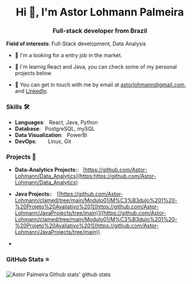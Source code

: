 <h1 align="center">Hi 👋, I'm Astor Lohmann Palmeira</h1>
<h3 align="center">Full-stack developer from Brazil</h3>

**Field of interests**: Full-Stack development, Data Analysis

- 🔭 I'm a looking for a entry job in the market.

- 🌱 I'm learnig React and Java, you can check some of my personal projects below

- 💬 You can get in touch with me by email at [astorlohmann@gmail.com](mailto:astorlohmann@gmail.com), and [LinkedIn](https://www.linkedin.com/in/astor-palmeira-0bb06190).


### Skills 🛠️

- **Languages**: &nbsp;                          React, Java, Python
- **Database**: &nbsp;                           PostgreSQL, mySQL
- **Data Visualization**: &nbsp;                 PowerBi
- **DevOps**:  &nbsp;&nbsp;&nbsp;&nbsp;          Linux, Git

### Projects 🐾

- **Data-Analytics Projects:**: &nbsp;           [https://github.com/Astor-Lohmann/Data_Analytics](https:https://github.com/Astor-Lohmann/Data_Analytics)

- **Java Projects:**: &nbsp;                     [[https://github.com/Astor-Lohmann/clamed/tree/main/Modulo01/M%C3%B3dulo%201%20-%20Projeto%20Avaliativo%201](https://github.com/Astor-Lohmann/JavaProjects/tree/main)]([https://github.com/Astor-Lohmann/clamed/tree/main/Modulo01/M%C3%B3dulo%201%20-%20Projeto%20Avaliativo%201](https://github.com/Astor-Lohmann/JavaProjects/tree/main))
- 

### GitHub Stats ⭐
![Astor Palmeira Github stats' github stats](https://github-readme-stats.vercel.app/api?username=astor-lohmann&show_icons=true)
